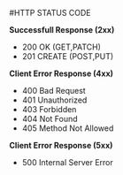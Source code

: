#HTTP STATUS CODE

**Successfull Response (2xx)**

- 200 OK (GET,PATCH)
- 201 CREATE (POST,PUT)

**Client Error Response (4xx)**

- 400 Bad Request
- 401 Unauthorized
- 403 Forbidden
- 404 Not Found
- 405 Method Not Allowed

**Client Error Response (5xx)**

- 500 Internal Server Error
